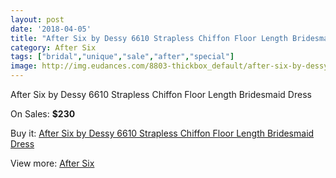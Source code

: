 ```yaml
---
layout: post
date: '2018-04-05'
title: "After Six by Dessy 6610 Strapless Chiffon Floor Length Bridesmaid Dress"
category: After Six
tags: ["bridal","unique","sale","after","special"]
image: http://img.eudances.com/8803-thickbox_default/after-six-by-dessy-6610-strapless-chiffon-floor-length-bridesmaid-dress.jpg
---
```

After Six by Dessy 6610 Strapless Chiffon Floor Length Bridesmaid Dress

On Sales: **$230**
<a href="https://www.eudances.com/en/after-six/2971-after-six-by-dessy-6610-strapless-chiffon-floor-length-bridesmaid-dress.html"><amp-img layout="responsive" width="600" height="600" src="//img.eudances.com/8803-thickbox_default/after-six-by-dessy-6610-strapless-chiffon-floor-length-bridesmaid-dress.jpg" alt="After Six by Dessy 6610 Strapless Chiffon Floor Length Bridesmaid Dress 0" /></a>
<a href="https://www.eudances.com/en/after-six/2971-after-six-by-dessy-6610-strapless-chiffon-floor-length-bridesmaid-dress.html"><amp-img layout="responsive" width="600" height="600" src="//img.eudances.com/8806-thickbox_default/after-six-by-dessy-6610-strapless-chiffon-floor-length-bridesmaid-dress.jpg" alt="After Six by Dessy 6610 Strapless Chiffon Floor Length Bridesmaid Dress 1" /></a>
<a href="https://www.eudances.com/en/after-six/2971-after-six-by-dessy-6610-strapless-chiffon-floor-length-bridesmaid-dress.html"><amp-img layout="responsive" width="600" height="600" src="//img.eudances.com/8805-thickbox_default/after-six-by-dessy-6610-strapless-chiffon-floor-length-bridesmaid-dress.jpg" alt="After Six by Dessy 6610 Strapless Chiffon Floor Length Bridesmaid Dress 2" /></a>
<a href="https://www.eudances.com/en/after-six/2971-after-six-by-dessy-6610-strapless-chiffon-floor-length-bridesmaid-dress.html"><amp-img layout="responsive" width="600" height="600" src="//img.eudances.com/8804-thickbox_default/after-six-by-dessy-6610-strapless-chiffon-floor-length-bridesmaid-dress.jpg" alt="After Six by Dessy 6610 Strapless Chiffon Floor Length Bridesmaid Dress 3" /></a>

Buy it: [After Six by Dessy 6610 Strapless Chiffon Floor Length Bridesmaid Dress](https://www.eudances.com/en/after-six/2971-after-six-by-dessy-6610-strapless-chiffon-floor-length-bridesmaid-dress.html "After Six by Dessy 6610 Strapless Chiffon Floor Length Bridesmaid Dress")

View more: [After Six](https://www.eudances.com/en/50-after-six "After Six")